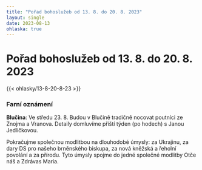 ```yaml
---
title: "Pořad bohoslužeb od 13. 8. do 20. 8. 2023"
layout: single
date: 2023-08-13
ohlaska: true
---
```

# Pořad bohoslužeb od 13. 8. do 20. 8. 2023

{{< ohlasky/13-8-20-8-23 >}}

### Farní oznámení

**Blučina**: Ve středu 23. 8. Budou v Blučině tradičně nocovat poutníci ze Znojma a Vranova. Detaily domluvíme příští týden (po hodech) s Janou Jedličkovou.

Pokračujme společnou modlitbou na dlouhodobé úmysly: za Ukrajinu, za dary DS pro našeho brněnského biskupa, za nová kněžská a řeholní povolání a za přírodu. Tyto úmysly spojme do jedné společné modlitby Otče náš a Zdrávas Maria.